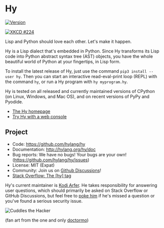 Hy
==

[![Version](https://img.shields.io/pypi/v/hy.svg)](https://pypi.python.org/pypi/hy)

<a href="https://xkcd.com/224/"><img title="We lost the documentation on quantum mechanics. You'll have to decode the regexes yourself." alt="XKCD #224" src="https://raw.github.com/hylang/shyte/18f6925e08684b0e1f52b2cc2c803989cd62cd91/imgs/xkcd.png"></a>

Lisp and Python should love each other. Let's make it happen.

Hy is a Lisp dialect that's embedded in Python. Since Hy transforms its Lisp
code into Python abstract syntax tree (AST) objects, you have the whole
beautiful world of Python at your fingertips, in Lisp form.

To install the latest release of Hy, just use the command `pip3 install
--user hy`. Then you can start an interactive read-eval-print loop (REPL) with
the command `hy`, or run a Hy program with `hy myprogram.hy`.

Hy is tested on all released and currently maintained versions of CPython (on
Linux, Windows, and Mac OS), and on recent versions of PyPy and Pyodide.

* [The Hy homepage](http://hylang.org)
* [Try Hy with a web console](http://hylang.org/try-hy)

Project
-------

* Code: https://github.com/hylang/hy
* Documentation: http://hylang.org/hy/doc
* Bug reports: We have no bugs! Your bugs are your own! (https://github.com/hylang/hy/issues)
* License: MIT (Expat)
* Community: Join us on [Github Discussions](https://github.com/hylang/hy/discussions)!
* [Stack Overflow: The [hy] tag](https://stackoverflow.com/questions/tagged/hy)

Hy's current maintainer is [Kodi Arfer](https://github.com/Kodiologist). He takes responsibility for answering user questions, which should primarily be asked on Stack Overflow or GitHub Discussions, but feel free to [poke him](http://arfer.net/elsewhere) if he's missed a question or you've found a serious security issue.

![Cuddles the Hacker](https://i.imgur.com/QbPMXTN.png)

(fan art from the one and only [doctormo](http://doctormo.deviantart.com/art/Cuddles-the-Hacker-372184766))
